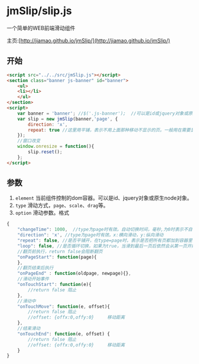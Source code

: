 jmSlip/slip.js
=========

一个简单的WEB前端滑动组件

主页:[http://jiamao.github.io/jmSlip/](http://jiamao.github.io/jmSlip/)

开始
---
```html
<script src="../../src/jmSlip.js"></script>
<section class="banner js-banner" id="banner">
	<ul>
	<li></li>
	</ul>
</section>
<script>
	var banner = 'banner'; //$('.js-banner');  //可以是id或jquery对象或原生node
	var slip = new jmSlip(banner,'page', {
		direction: 'x',
		repeat: true //这里用平铺，表示不用上面那种移动不显示的页。一般用在需要显示部分边页的情况
	});
	//窗口改变
    window.onresize = function(){
	    slip.reset();
    };
</script>
```
参数
---
1. `element` 当前组件控制的dom容器。可以是id、jquery对象或原生node对象。
2. `type`   滑动方式，`page`、`scale`、`drag`等。
3. `option` 滑动参数。格式
```javascript
{
    "changeTime": 1000,  //type为page时有效。自动切换时间，毫秒,为0时表示不自动切换
    "direction": 'x', //type为page时有效。x:横向滑动，y:纵向滑动
    "repeat": false, //是否平铺开，在type=page时，表示是否把所有页都加到容器里，否则只加入当前页和前后三页。以提高太多页时的性能。
	"loop": false, //是否循环切换，如果为true，当滑到最后一页后依然会从第一页开始向后滑。
	//翻页前执行，return false会阻断翻页
    "onPageStart": function(page){
	}, 
	//翻页结束后执行
	"onPageEnd" : function(oldpage, newpage){}, 
	//滑动开始事件
	"onTouchStart": function(e){
		//return false 阻止
	},
	//滑动中
	"onTouchMove": function(e, offset){
		//return false 阻止
		//offset: {offx:0,offy:0}     移动距离
	},
	//结束滑动
	"onTouchEnd": function(e, offset) {
		//return false 阻止
		//offset: {offx:0,offy:0}     移动距离
	}
}
```